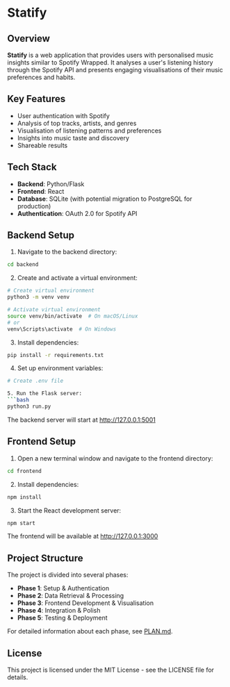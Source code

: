 # Statify

## Overview

**Statify** is a web application that provides users with personalised music insights similar to Spotify Wrapped. It analyses a user's listening history through the Spotify API and presents engaging visualisations of their music preferences and habits.

## Key Features

- User authentication with Spotify
- Analysis of top tracks, artists, and genres
- Visualisation of listening patterns and preferences
- Insights into music taste and discovery
- Shareable results

## Tech Stack

- **Backend**: Python/Flask
- **Frontend**: React
- **Database**: SQLite (with potential migration to PostgreSQL for production)
- **Authentication**: OAuth 2.0 for Spotify API

## Backend Setup

1. Navigate to the backend directory:
```bash
cd backend
```

2. Create and activate a virtual environment:
```bash
# Create virtual environment
python3 -m venv venv

# Activate virtual environment
source venv/bin/activate  # On macOS/Linux
# or
venv\Scripts\activate  # On Windows
```

3. Install dependencies:
```bash
pip install -r requirements.txt
```

4. Set up environment variables:
```bash
# Create .env file

5. Run the Flask server:
```bash
python3 run.py
```
The backend server will start at http://127.0.0.1:5001

## Frontend Setup

1. Open a new terminal window and navigate to the frontend directory:
```bash
cd frontend
```

2. Install dependencies:
```bash
npm install
```

3. Start the React development server:
```bash
npm start
```
The frontend will be available at http://127.0.0.1:3000

## Project Structure

The project is divided into several phases:
- **Phase 1**: Setup & Authentication
- **Phase 2**: Data Retrieval & Processing
- **Phase 3**: Frontend Development & Visualisation
- **Phase 4**: Integration & Polish
- **Phase 5**: Testing & Deployment

For detailed information about each phase, see [PLAN.md](PLAN.md).

## License

This project is licensed under the MIT License - see the LICENSE file for details.
